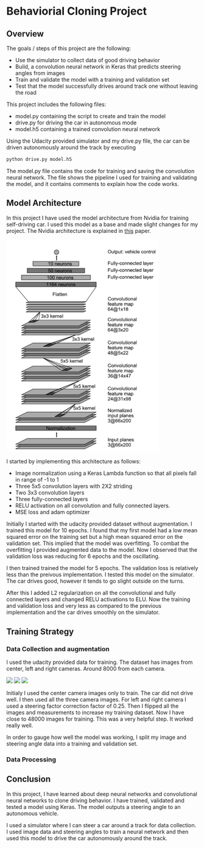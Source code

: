 # Behaviorial Cloning Project

Overview
---
The goals / steps of this project are the following:
* Use the simulator to collect data of good driving behavior
* Build, a convolution neural network in Keras that predicts steering angles from images
* Train and validate the model with a training and validation set
* Test that the model successfully drives around track one without leaving the road

This project includes the following files:
* model.py containing the script to create and train the model
* drive.py for driving the car in autonomous mode
* model.h5 containing a trained convolution neural network

Using the Udacity provided simulator and my drive.py file, the car can be driven autonomously around the track by executing 
```sh
python drive.py model.h5
```
The model.py file contains the code for training and saving the convolution neural network. The file shows the pipeline I used for training and validating the model, and it contains comments to explain how the code works.

Model Architecture
---
In this project I have used the model architecture from Nvidia for training self-driving car. I used this model as a base and made slight changes for my project. The Nvidia architecture is explained in [this](https://images.nvidia.com/content/tegra/automotive/images/2016/solutions/pdf/end-to-end-dl-using-px.pdf) paper.

<img src="./Images/nVidia_model.png?raw=true" width="400px">

I started by implementing this architecture as follows:
* Image normalization using a Keras Lambda function so that all pixels fall in range of -1 to 1
* Three 5x5 convolution layers with 2X2 striding
* Two 3x3 convolution layers 
* Three fully-connected layers 
* RELU activation on all convolution and fully connected layers.
* MSE loss and adam optimizer

Initially I started with the udacity provided dataset without augmentation. I trained this model for 10 epochs. I found that my first model had a low mean squared error on the training set but a high mean squared error on the validation set. This implied that the model was overfitting. To combat the overfitting I provided augmented data to the model. Now I observed that the validation loss was reducing for 6 epochs and the oscillating.

I then trained trained the model for 5 epochs. The validation loss is relatively less than the preivous implementation. I tested this model on the simulator. The car drives good, however it tends to go slight outside on the turns.

After this I added L2 regularization on all the convolutional and fully connected layers and changed RELU activations to ELU.
Now the training and validation loss and very less as compared to the previous implementation and the car drives smoothly on the simulator. 

Training Strategy
---

### Data Collection and augmentation
I used the udacity provided data for training. The dataset has images from center, left and right cameras. Around 8000 from each camera.  

<img src="./Images/left.png?raw=true" width="100px">
<img src="./Images/center.png?raw=true" width="100px">
<img src="./Images/right.png?raw=true" width="100px">

Initialy I used the center camera images only to train. The car did not drive well. I then used all the three camera images. For left and right camera I used a steering factor correction factor of 0.25. Then I flipped all the images and measurements to increase my training dataset. Now I have close to 48000 images for training. This was a very helpful step. It worked really well. 

In order to gauge how well the model was working, I split my image and steering angle data into a training and validation set.

### Data Processing



Conclusion
---
In this project, I have learned about deep neural networks and convolutional neural networks to clone driving behavior. I have trained, validated and tested a model using Keras. The model outputs a steering angle to an autonomous vehicle.

I used a simulator where I can steer a car around a track for data collection. I used image data and steering angles to train a neural network and then used this model to drive the car autonomously around the track.


